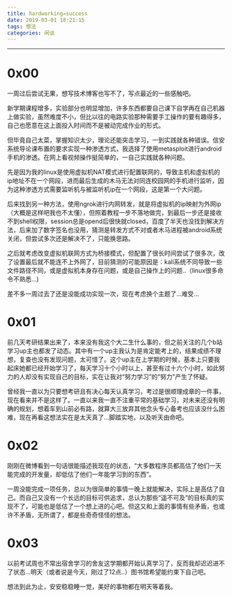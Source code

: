 ```yaml
---
title: hardworking⇏success
date: 2019-03-01 18:21:15
tags: 想法
categories: 闲谈
---
```

---
# 0x00
一周过后尝试无果，想写技术博客也写不了，写点最近的一些感触吧。

新学期课程增多，实验部分也明显增加，许多东西都要自己课下自学再在自己机器上做实验，虽然难度不小，但比以往的电路实验那种需要手工操作的要有趣得多，自己也愿意在这上面投入时间而不是被动完成作业的形式。

但毕竟自己太菜，掌握知识太少，理论还能突击学习，一到实践就各种错误。信安系统导论课布置的要求实现一种渗透方式，我选择了使用metasploit进行android手机的渗透。在网上看视频操作挺简单的，一自己实践就各种问题。

先是因为我的linux是使用虚拟机NAT模式进行配置联网的，导致主机和虚拟机的ip地址不在一个网段，进而最后生成的木马无法对同连校园网的手机进行监听，因为这种渗透方式需要监听机与被监听机ip在一个网段，这是第一个大问题。

后来找到另一种方法，使用ngrok进行内网转发，就是将虚拟机的ip映射为外网ip（大概是这样吧我也不太懂），但照着教程一步不落地做完，到最后一步还是接收不到shell权限，session总是opend后很快就closed，百度了半天也没找到解决方法，后来加了数字签名也没用，猜测是转发方式不对或者木马进程被android系统关闭，但尝试多次还是解决不了，只能换思路。

之后就考虑改变虚拟机联网方式为桥接模式，但配置了很长时间尝试了很多次，改了设置最后就不能连不上外网了，目前猜测的可能原因是：kali系统不同导致一些文件路径不同，或是虚拟机本身存在问题，或是自己操作上的问题..（linux很多命令不熟悉...)

差不多一周过去了还是没能成功实现一次，现在考虑换个主题了...难受...

# 0x01
前几天考研结果出来了，本来没有我这个大二生什么事的，但之前关注的几个b站学习up主也都发了动态。其中有一个up主我认为是肯定能考上的，结果成绩不理想，复查也没有发现问题，太可惜了。这个up主在上学期的时候，基本上只要我起床她都已经开始学习了，每天学习十个小时以上，甚至有过十六个小时，如此努力的人却没有实现自己的目标，实在让我对“努力学习”的“努力”产生了怀疑。

曾经我一直以为只要想考研且有决心每天认真学习，考过是很顺理成章的一件事，现在看来并不是这样了。一直以来我一直不注重平常的基础学习，对未来还没有明确的规划，想着车到山前必有路，就算大三放弃其他念头专心备考也应该没什么困难，现在再看这想法实在是太天真了...脚踏实地，以及听天由命吧。

# 0x02
刚刚在微博看到一句话很能描述我现在的状态，“大多数程序员都高估了他们一天能完成的开发量，却低估了他们一年能学习到的东西”。

一周没能完成一项任务，总以为很简单的事情一晚上就能解决，实际上是高估了自己。而自己又没有一个长远的目标可供追求，总认为那些“遥不可及”的目标真的实现不了，可能也是低估了一个想上进的心吧。但这又和上面的事情有些矛盾，也或许不矛盾，无所谓了，都是些奇奇怪怪的想法。

# 0x03
以前考试周也不常出宿舍学习的舍友这学期都开始认真学习了，反而我却迟迟进不了状态...明天（或者说是今天，刚过了12点..）图书馆希望能约束下自己吧。

想法到此为止，安安稳稳睡一觉，美好的事物都在明天等着我。

